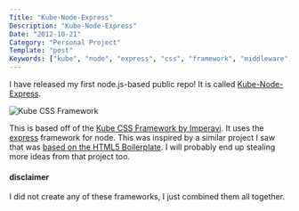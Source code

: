 ```yaml
---
Title: "Kube-Node-Express"
Description: "Kube-Node-Express"
Date: "2012-10-21"
Category: "Personal Project"
Template: "post"
Keywords: ["kube", "node", "express", "css", "framework", "middleware", "stylus", "jade"]
---
```


I have released my first node.js-based public repo! It is called [Kube-Node-Express](https://github.com/james2doyle/kube-node-express "Kube-Node-Express").

<img src="/images/Screen-Shot-2012-10-20-at-3.46.33-PM11.png" alt="Kube CSS Framework" >

This is based off of the [Kube CSS Framework by Imperavi](http://imperavi.com/kube/ "Kube CSS Framework"). It uses the [express](http://expressjs.com/ "expressjs") framework for node. This was inspired by a similar project I saw that was [based on the HTML5 Boilerplate](https://github.com/robrighter/node-boilerplate "node boilerplate"). I will probably end up stealing more ideas from that project too.

#### disclaimer

I did not create any of these frameworks, I just combined them all together.
